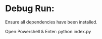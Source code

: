 # Debug Run:
Ensure all dependencies have been installed.


Open Powershell & Enter:
    python index.py



